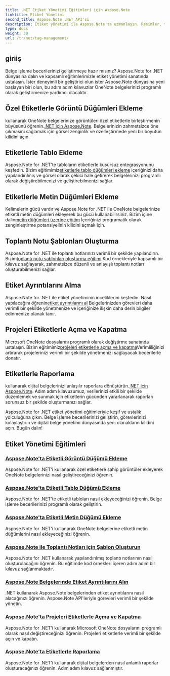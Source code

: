 ```yaml
---
title: .NET Etiket Yönetimi Eğitimleri için Aspose.Note
linktitle: Etiket Yönetimi
second_title: Aspose.Note .NET API'si
description: Etiket yönetimi ile Aspose.Note'ta uzmanlaşın. Resimler, tablolar, metin düğümleri ekleyin ve toplantı notları oluşturun. Etiket ayrıntılarını alın ve belge işlemeyi geliştirin.
type: docs
weight: 30
url: /tr/net/tag-management/
---
```


## giriiş

Belge işleme becerilerinizi geliştirmeye hazır mısınız? Aspose.Note for .NET dünyasına dalın ve kapsamlı eğitimlerimizle etiket yönetimi sanatında ustalaşın. İster deneyimli bir geliştirici olun ister Aspose.Note dünyasına yeni başlayan biri olun, bu adım adım kılavuzlar OneNote belgelerinizi programlı olarak geliştirmenize yardımcı olacaktır.

## Özel Etiketlerle Görüntü Düğümleri Ekleme
 kullanarak OneNote belgelerinize görüntüleri özel etiketlerle birleştirmenin büyüsünü öğrenin.[.NET için Aspose.Note](./add-image-node-tag/). Belgelerinizin zahmetsizce öne çıkmasını sağlamak için görsel zenginlik ve özelleştirmede yeni bir boyutun kilidini açın.

## Etiketlerle Tablo Ekleme
 Aspose.Note for .NET'te tabloların etiketlerle kusursuz entegrasyonunu keşfedin. Bizim eğitimimiz[etiketlerle tablo düğümleri ekleme](./add-table-node-tag/) içeriğinizi daha yapılandırılmış ve görsel olarak çekici hale getirerek belgelerinizi programlı olarak değiştirebilmenizi ve geliştirebilmenizi sağlar.

## Etiketlerle Metin Düğümleri Ekleme
Kelimelerin gücü vardır ve Aspose.Note for .NET ile OneNote belgelerinize etiketli metin düğümleri ekleyerek bu gücü kullanabilirsiniz. Bizim içine dalın[metin düğümleri üzerine eğitim](./add-text-node-tag/) İçeriğinizi programatik olarak zenginleştirme potansiyelinin kilidini açmak için.

## Toplantı Notu Şablonları Oluşturma
 Aspose.Note for .NET ile toplantı notlarınızı verimli bir şekilde yapılandırın. Bizim[toplantı notu şablonları oluşturma eğitimi](./generate-template-meeting-notes/) Kod örnekleriyle kapsamlı bir kılavuz sağlayarak, zahmetsizce düzenli ve anlayışlı toplantı notları oluşturabilmenizi sağlar.

## Etiket Ayrıntılarını Alma
 Aspose.Note for .NET ile etiket yönetiminin inceliklerini keşfedin. Nasıl yapılacağını öğrenin[etiket ayrıntılarını al](./get-tag-details/) Belgelerinizden görevleri daha verimli bir şekilde yönetmenize ve içeriğinize ilişkin daha derin bilgiler edinmenize olanak tanır.

## Projeleri Etiketlerle Açma ve Kapatma
 Microsoft OneNote dosyalarını programlı olarak değiştirme sanatında ustalaşın. Bizim eğitimimiz[projeleri etiketlerle açma ve kapatma](./open-close-projects-tags/)Verimliliğinizi artırarak projelerinizi verimli bir şekilde yönetmenizi sağlayacak becerilerle donatır.

## Etiketlerle Raporlama
 kullanarak dijital belgelerinizi anlaşılır raporlara dönüştürün.[.NET için Aspose.Note](./reporting-tags/). Adım adım kılavuzumuz, verilerinizi etkili bir şekilde düzenlemek ve sunmak için etiketlerin gücünden yararlanarak raporları sorunsuz bir şekilde oluşturmanızı sağlar.

Aspose.Note for .NET etiket yönetimi eğitimleriyle keşif ve ustalık yolculuğuna çıkın. Belge işleme becerilerinizi geliştirin, görevlerinizi kolaylaştırın ve dijital belge yönetimi dünyasında yeni olanakların kilidini açın. Bugün dalın!
## Etiket Yönetimi Eğitimleri
### [Aspose.Note'ta Etiketli Görüntü Düğümü Ekleme](./add-image-node-tag/)
Aspose.Note for .NET'i kullanarak özel etiketlere sahip görüntüler ekleyerek OneNote belgelerinizi nasıl geliştireceğinizi öğrenin.
### [Aspose.Note'ta Etiketli Tablo Düğümü Ekleme](./add-table-node-tag/)
Aspose.Note for .NET'te etiketli tabloları nasıl ekleyeceğinizi öğrenin. Belge işleme becerilerinizi programlı olarak geliştirin.
### [Aspose.Note'ta Etiketli Metin Düğümü Ekleme](./add-text-node-tag/)
Aspose.Note for .NET'i kullanarak OneNote belgelerine etiketli metin düğümlerini nasıl ekleyeceğinizi öğrenin.
### [Aspose.Note ile Toplantı Notları için Şablon Oluşturun](./generate-template-meeting-notes/)
Aspose.Note for .NET kullanarak yapılandırılmış toplantı notlarının nasıl oluşturulacağını öğrenin. Bu eğitimde kod örnekleri içeren adım adım bir kılavuz sağlanmaktadır.
### [Aspose.Note Belgelerinde Etiket Ayrıntılarını Alın](./get-tag-details/)
.NET kullanarak Aspose.Note belgelerinden etiket ayrıntılarını nasıl alacağınızı öğrenin. Aspose.Note API'leriyle görevleri verimli bir şekilde yönetin.
### [Aspose.Note'ta Projeleri Etiketlerle Açma ve Kapatma](./open-close-projects-tags/)
Aspose.Note for .NET'i kullanarak Microsoft OneNote dosyalarını programlı olarak nasıl değiştireceğinizi öğrenin. Projeleri etiketlerle verimli bir şekilde açın ve kapatın.
### [Aspose.Note'ta Etiketlerle Raporlama](./reporting-tags/)
Aspose.Note for .NET'i kullanarak dijital belgelerden nasıl anlamlı raporlar oluşturacağınızı öğrenin. Adım adım kılavuz sağlanmıştır.